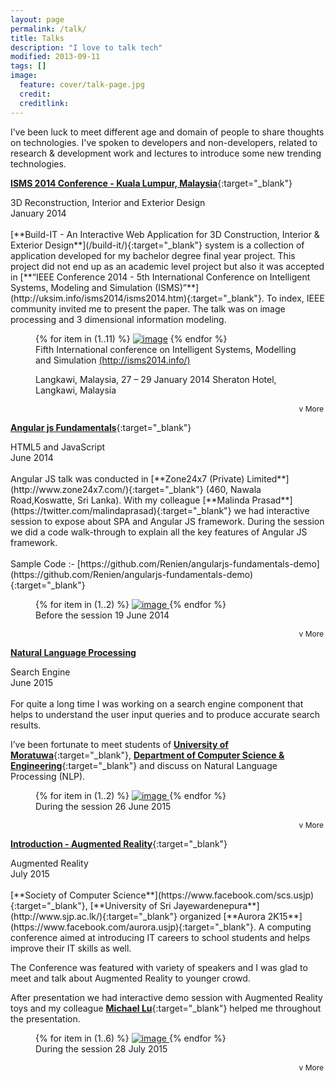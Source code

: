 ```yaml
---
layout: page
permalink: /talk/
title: Talks
description: "I love to talk tech"
modified: 2013-09-11
tags: []
image:
  feature: cover/talk-page.jpg
  credit: 
  creditlink: 
---
```


I’ve been luck to meet different age and domain of people to share thoughts on technologies. I've spoken to developers and non-developers, related to research & development work and lectures to introduce some new trending technologies.

[**ISMS 2014 Conference - Kuala Lumpur, Malaysia**](http://ijssst.info/Vol-15/No-3/start.pdf){:target="_blank"} 

<div class="publication-header-conference">3D Reconstruction, Interior and Exterior Design</div>
<div>January 2014</div>
<div class="publication-header"></div>
<div markdown="1" class="read-more-content">
<br>
[**Build-IT - An Interactive Web Application for 3D Construction, Interior & Exterior Design**](/build-it/){:target="_blank"} system is a collection of application developed for my bachelor degree final year project. This project did not end up as an academic level project but also it was accepted in [**“IEEE Conference 2014 - 5th International Conference on Intelligent Systems, Modeling and Simulation (ISMS)”**](http://uksim.info/isms2014/isms2014.htm){:target="_blank"}. To index, IEEE community invited me to present the paper. The talk was on image processing and 3 dimensional information modeling. 
 
<figure class="third">
	{% for item in (1..11) %}
	<a href="{{ site.url }}/images/publication/{{ item }}.jpg"><img src="{{ site.url }}/images/publication/{{ item }}.jpg" alt="image"></a>
	{% endfor %}
	<figcaption>Fifth International conference on
Intelligent Systems, Modelling and Simulation <a href="http://isms2014.info/" target="_blank">(http://isms2014.info/)</a> 

Langkawi, Malaysia, 27 – 29 January 2014
Sheraton Hotel, Langkawi, Malaysia</figcaption>
</figure>

</div>
<div markdown="0" class="read-more-toggle" align="right"><a class="btn">v More</a></div>

[**Angular js Fundamentals**](http://www.slideshare.net/Renien/angular-js-fundamentals-51158673){:target="_blank"}

<div class="publication-header-conference">HTML5 and JavaScript</div>
<div>June 2014</div>

<div markdown="1" class="read-more-content">
<br>
Angular JS talk was conducted in [**Zone24x7 (Private) Limited**](http://www.zone24x7.com/){:target="_blank"} (460, Nawala Road,Koswatte, Sri Lanka).
With my colleague [**Malinda Prasad**](https://twitter.com/malindaprasad){:target="_blank"} we had interactive session to expose about SPA and Angular JS framework. 
During the session we did a code walk-through to explain all the key features of Angular JS framework.
<br><br>Sample Code :- [https://github.com/Renien/angularjs-fundamentals-demo](https://github.com/Renien/angularjs-fundamentals-demo){:target="_blank"}

<figure class="half">
    {% for item in (1..2) %}
    <a href="{{ site.url }}/images/talk/angularjs-fundamental/{{ item }}.jpg">
            <img src="{{ site.url }}/images/talk/angularjs-fundamental/{{ item }}.jpg" alt="image">
            </a>
    {% endfor %}
	<figcaption>Before the session 19 June 2014</figcaption>
</figure> 
</div>

<div markdown="0" class="read-more-toggle" align="right"><a class="btn">v More</a></div>

[**Natural Language Processing**]()

<div class="publication-header-conference">Search Engine</div>
<div>June 2015</div>

<div markdown="1" class="read-more-content">
<br>
For quite a long time I was working on a search engine component that helps to understand the user input queries and to produce accurate search results. 

I’ve been fortunate to meet students of [**University of Moratuwa**](http://www.mrt.ac.lk/web/){:target="_blank"}, [**Department of Computer Science & Engineering**](http://www.cse.mrt.ac.lk/){:target="_blank"} and discuss on Natural Language Processing (NLP). 

<figure class="half">
    {% for item in (1..2) %}
    <a href="{{ site.url }}/images/talk/nlp/{{ item }}.jpg">
            <img src="{{ site.url }}/images/talk/nlp/{{ item }}.jpg" alt="image">
            </a>
    {% endfor %}
	<figcaption>During the session 26 June 2015</figcaption>
</figure> 

</div>

<div markdown="0" class="read-more-toggle" align="right"><a class="btn">v More</a></div>

[**Introduction - Augmented Reality**](http://www.slideshare.net/Renien/introduction-augmented-reality-51158369){:target="_blank"}

<div class="publication-header-conference">Augmented Reality</div>
<div>July 2015</div>

<div markdown="1" class="read-more-content">
<br>
[**Society of Computer Science**](https://www.facebook.com/scs.usjp){:target="_blank"}, [**University of Sri Jayewardenepura**](http://www.sjp.ac.lk/){:target="_blank"} organized [**Aurora 2K15**](https://www.facebook.com/aurora.usjp){:target="_blank"}. A computing conference aimed at introducing IT careers to school students and helps improve their IT skills as well.

The Conference was featured with variety of speakers and I was glad to meet and talk about Augmented Reality to younger crowd. 

After presentation we had interactive demo session with Augmented Reality toys and my colleague [**Michael Lu**](https://twitter.com/mikelu51){:target="_blank"} helped me throughout the presentation.

<figure class="half">
    {% for item in (1..6) %}
    <a href="{{ site.url }}/images/talk/augmented-reality/{{ item }}.jpg">
            <img src="{{ site.url }}/images/talk/augmented-reality/{{ item }}.jpg" alt="image">
            </a>
    {% endfor %}
	<figcaption>During the session 28 July 2015</figcaption>
</figure> 
</div>

<div markdown="0" class="read-more-toggle" align="right"><a class="btn">v More</a></div>

<style type="text/css">
.read-more-toggle .btn{
	padding: 3px;
	font-size: 12px;
}

.hide {
  display: none;
}

</style>
<script src="{{ site.url }}/assets/js/vendor/jquery-1.9.1.min.js"></script>
<script type="text/javascript">
// Hide the extra content initially, using JS so that if JS is disabled, no problemo.
$('.read-more-content').addClass('hide');

// Set up the toggle.
$('.read-more-toggle').on('click', function() {

    $('.read-more-toggle').html("<a class='btn'>v More</a>");

	if(!$(this).prev('.read-more-content').is(":visible")){
		$('.read-more-content').addClass('hide');
        $(this).html("<a class='btn'>^ Less</a>");
	}
   
   $(this).prev('.read-more-content').toggleClass('hide');

   $('html, body').animate({
    	scrollTop: $(this).prev('.read-more-content').offset().top
	}, 2000);
});
</script>